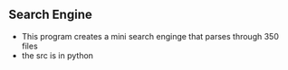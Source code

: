 ## Search Engine
- This program creates a mini search enginge that parses through 350 files
- the src is in python
